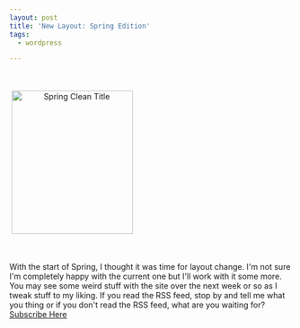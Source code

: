 ```yaml
---
layout: post
title: 'New Layout: Spring Edition'
tags:
  - wordpress

---
```



<p align="left">&nbsp;</p>
<p style="text-align: center"><img src="http://www.the8thsign.com/wp-content/uploads/2007/04/spring_clean_title.jpg" alt="Spring Clean Title" align="left" border="0" height="256" hspace="4" vspace="4" width="216" /></p>
<p align="left">&nbsp;</p>
<p align="left">&nbsp;</p>
<p align="left">&nbsp;</p>
<p align="left">&nbsp;</p>
<p align="left">&nbsp;</p>
<p align="left">&nbsp;</p>
<p align="left">&nbsp;</p>
<p align="left">&nbsp;</p>
<p align="left">&nbsp;</p>
<p align="left">&nbsp;</p>

<p align="left">With the start of Spring, I thought it was time for layout change. I'm not sure I'm completely happy with the current one but I'll work with it some more. You may see some weird stuff with the site over the next week or so as I tweak stuff to my liking. If you read the RSS feed, stop by and tell me what you thing or if you don't read the RSS feed, what are you waiting for? <a href="feed://www.the8thsign.com/feed/">Subscribe Here</a>
<!-- technorati tags start -->
<!-- technorati tags end --></p>
